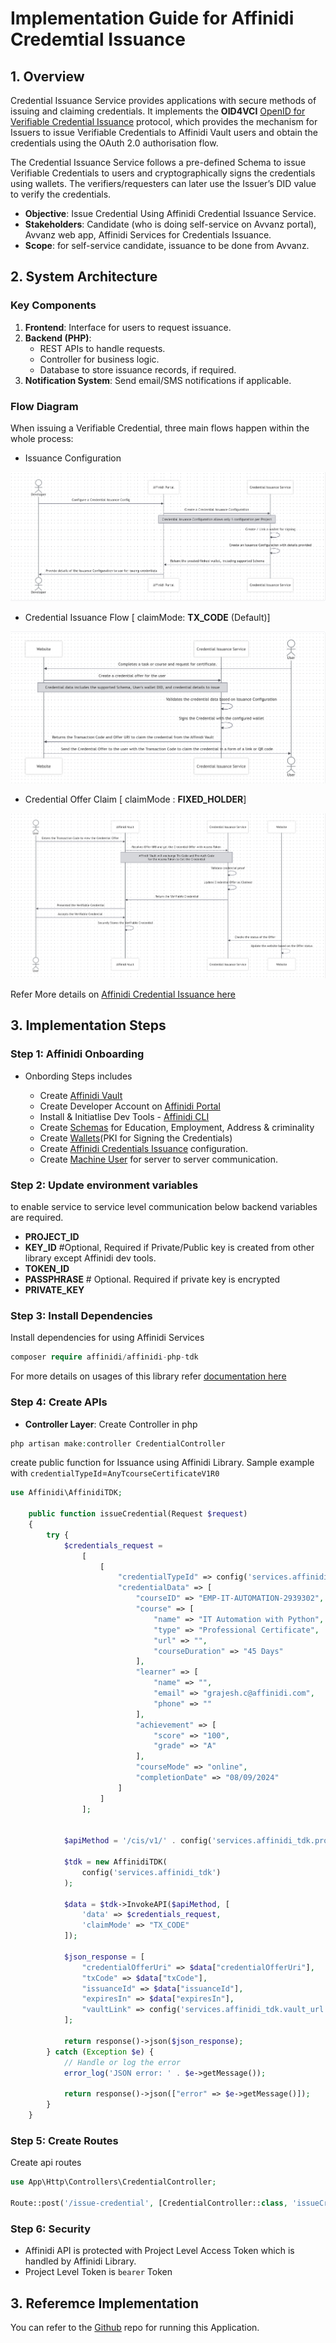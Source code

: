 # **Implementation Guide for Affinidi Credemtial Issuance**

## **1. Overview**

Credential Issuance Service provides applications with secure methods of issuing and claiming credentials. It implements the **OID4VCI** [OpenID for Verifiable Credential Issuance](https://openid.net/specs/openid-4-verifiable-credential-issuance-1_0.html) protocol, which provides the mechanism for Issuers to issue Verifiable Credentials to Affinidi Vault users and obtain the credentials using the OAuth 2.0 authorisation flow.

The Credential Issuance Service follows a pre-defined Schema to issue Verifiable Credentials to users and cryptographically signs the credentials using wallets. The verifiers/requesters can later use the Issuer’s DID value to verify the credentials.

- **Objective**: Issue Credential Using Affinidi Credential Issuance Service.
- **Stakeholders**: Candidate (who is doing self-service on Avvanz portal), Avvanz web app, Affinidi Services for Credentials Issuance.
- **Scope**: for self-service candidate, issuance to be done from Avvanz.

## **2. System Architecture**

### **Key Components**

1. **Frontend**: Interface for users to request issuance.
2. **Backend (PHP)**:
   - REST APIs to handle requests.
   - Controller for business logic.
   - Database to store issuance records, if required.
3. **Notification System**: Send email/SMS notifications if applicable.

### **Flow Diagram**

When issuing a Verifiable Credential, three main flows happen within the whole process:

- Issuance Configuration

![Issuance Configuration](./cis-image/cis-config1.png)

- Credential Issuance Flow [ claimMode: **TX_CODE** (Default)]

![Credential Issuance Flow](./cis-image/cis-flow.png)

- Credential Offer Claim [ claimMode : **FIXED_HOLDER**]

![Credential Offer Claim](./cis-image/cis-claim.png)

Refer More details on [Affinidi Credential Issuance here](https://docs.affinidi.com/docs/affinidi-elements/credential-issuance/)

## **3. Implementation Steps**

### **Step 1: Affinidi Onboarding**

- Onbording Steps includes

  - Create [Affinidi Vault](https://vault.affinidi.com)
  - Create Developer Account on [Affinidi Portal](https://portal.affinidi.com)
  - Install & Initiatlise Dev Tools - [Affinidi CLI](https://docs.affinidi.com/dev-tools/affinidi-cli/)
  - Create [Schemas](https://docs.affinidi.com/docs/affinidi-elements/schema-builder/#how-to-use-the-schema-builder) for Education, Employment, Address & criminality
  - Create [Wallets](https://docs.affinidi.com/docs/affinidi-elements/wallets/#how-to-create-a-wallet)(PKI for Signing the Credentials)
  - Create [Affinidi Credentials Issuance](./cis-configuration.md) configuration.
  - Create [Machine User](./create-pat.md) for server to server communication.

### **Step 2: Update environment variables**

to enable service to service level communication below backend variables are required.

- **PROJECT_ID**
- **KEY_ID** #Optional, Required if Private/Public key is created from other library except Affinidi dev tools.
- **TOKEN_ID**
- **PASSPHRASE** # Optional. Required if private key is encrypted
- **PRIVATE_KEY**

### **Step 3: Install Dependencies**

Install dependencies for using Affinidi Services

```php
composer require affinidi/affinidi-php-tdk
```

For more details on usages of this library refer [documentation here](https://packagist.org/packages/affinidi/affinidi-php-tdk)

### **Step 4: Create APIs**

- **Controller Layer**: Create Controller in php

```php
php artisan make:controller CredentialController
```

create public function for Issuance using Affinidi Library. Sample example with `credentialTypeId`=`AnyTcourseCertificateV1R0`

```php
use Affinidi\AffinidiTDK;

    public function issueCredential(Request $request)
    {
        try {
            $credentials_request =
                [
                    [
                        "credentialTypeId" => config('services.affinidiCIS.courseCredentialTypeId'),
                        "credentialData" => [
                            "courseID" => "EMP-IT-AUTOMATION-2939302",
                            "course" => [
                                "name" => "IT Automation with Python",
                                "type" => "Professional Certificate",
                                "url" => "",
                                "courseDuration" => "45 Days"
                            ],
                            "learner" => [
                                "name" => "",
                                "email" => "grajesh.c@affinidi.com",
                                "phone" => ""
                            ],
                            "achievement" => [
                                "score" => "100",
                                "grade" => "A"
                            ],
                            "courseMode" => "online",
                            "completionDate" => "08/09/2024"
                        ]
                    ]
                ];


            $apiMethod = '/cis/v1/' . config('services.affinidi_tdk.project_Id') . '/issuance/start';

            $tdk = new AffinidiTDK(
                config('services.affinidi_tdk')
            );

            $data = $tdk->InvokeAPI($apiMethod, [
                'data' => $credentials_request,
                'claimMode' => "TX_CODE"
            ]);

            $json_response = [
                "credentialOfferUri" => $data["credentialOfferUri"],
                "txCode" => $data["txCode"],
                "issuanceId" => $data["issuanceId"],
                "expiresIn" => $data["expiresIn"],
                "vaultLink" => config('services.affinidi_tdk.vault_url') . '/claim?credential_offer_uri=' . $data["credentialOfferUri"],
            ];

            return response()->json($json_response);
        } catch (Exception $e) {
            // Handle or log the error
            error_log('JSON error: ' . $e->getMessage());

            return response()->json(["error" => $e->getMessage()]);
        }
    }
```

### **Step 5: Create Routes**

Create api routes

```php
use App\Http\Controllers\CredentialController;

Route::post('/issue-credential', [CredentialController::class, 'issueCredential']);

```

### **Step 6: Security**

- Affinidi API is protected with Project Level Access Token which is handled by Affinidi Library.
- Project Level Token is `bearer` Token

## **3. Referemce Implementation**

You can refer to the [Github](https://github.com/Grajesh-Chandra/php-cis/) repo for running this Application.
